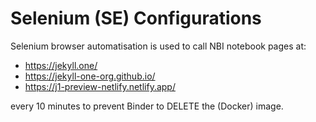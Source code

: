 # Selenium (SE) Configurations

Selenium browser automatisation is used to call NBI notebook pages at:

* https://jekyll.one/
* https://jekyll-one-org.github.io/
* https://j1-preview-netlify.netlify.app/

every 10 minutes to prevent Binder to DELETE the (Docker) image.



